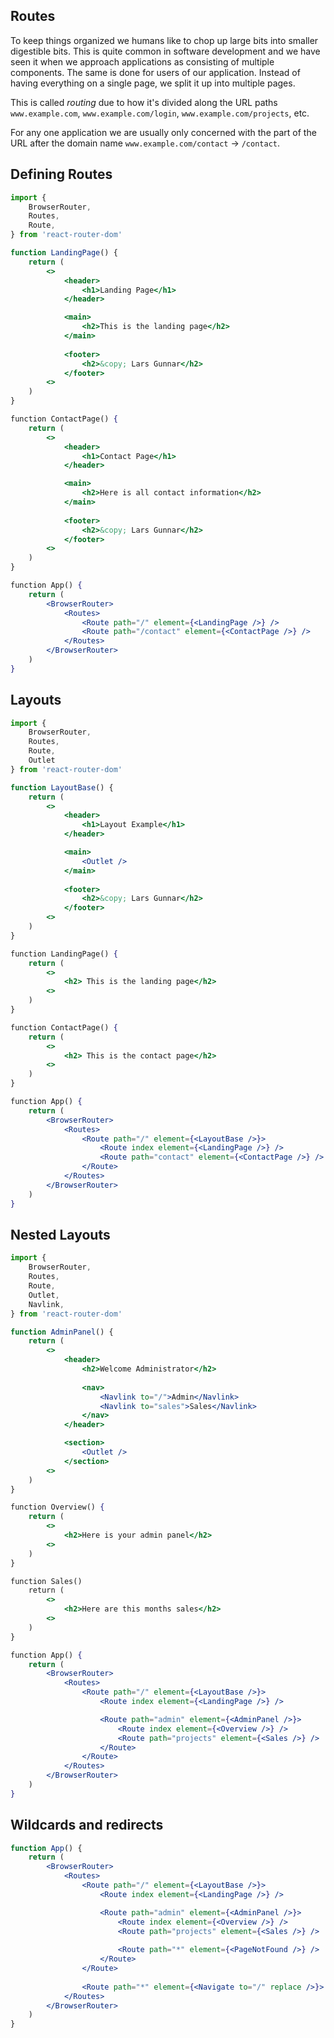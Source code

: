 ## Routes

To keep things organized we humans like to chop up large bits into smaller digestible bits.
This is quite common in software development and we have seen it when we approach applications as consisting of multiple components. The same is done for users of our application. Instead of having everything on a single page, we split it up into multiple pages.

This is called *routing* due to how it's divided along the URL paths `www.example.com`, `www.example.com/login`, `www.example.com/projects`, etc.

For any one application we are usually only concerned with the part of the URL after the domain name `www.example.com/contact` -> `/contact`. 

## Defining Routes

```jsx
import {
	BrowserRouter,
	Routes,
	Route,
} from 'react-router-dom'

function LandingPage() {
	return (
		<>
			<header>
				<h1>Landing Page</h1>
			</header>

			<main>
				<h2>This is the landing page</h2>
			</main>
			
			<footer>
				<h2>&copy; Lars Gunnar</h2>
			</footer>
		<>
	)
}

function ContactPage() {
	return (
		<>
			<header>
				<h1>Contact Page</h1>
			</header>

			<main>
				<h2>Here is all contact information</h2>
			</main>
			
			<footer>
				<h2>&copy; Lars Gunnar</h2>
			</footer>
		<>
	)
}

function App() {
	return (
		<BrowserRouter>
			<Routes>
				<Route path="/" element={<LandingPage />} />
				<Route path="/contact" element={<ContactPage />} />
			</Routes>
		</BrowserRouter>
	)
}
```

## Layouts

```jsx
import {
	BrowserRouter,
	Routes,
	Route,
	Outlet
} from 'react-router-dom'

function LayoutBase() {
	return (
		<>
			<header>
				<h1>Layout Example</h1>
			</header>

			<main>
				<Outlet />
			</main>
			
			<footer>
				<h2>&copy; Lars Gunnar</h2>
			</footer>
		<>
	)
}

function LandingPage() {
	return (
		<>
			<h2> This is the landing page</h2>
		<>
	)
}

function ContactPage() {
	return (
		<>
			<h2> This is the contact page</h2>
		<>
	)
}

function App() {
	return (
		<BrowserRouter>
			<Routes>
				<Route path="/" element={<LayoutBase />}>
					<Route index element={<LandingPage />} />
					<Route path="contact" element={<ContactPage />} />
				</Route>
			</Routes>
		</BrowserRouter>
	)
}
```

## Nested Layouts

```jsx
import {
	BrowserRouter,
	Routes,
	Route,
	Outlet,
	Navlink,
} from 'react-router-dom'

function AdminPanel() {
	return (
		<>
			<header>
				<h2>Welcome Administrator</h2>
				
				<nav>
					<Navlink to="/">Admin</Navlink>
					<Navlink to="sales">Sales</Navlink>
				</nav>
			</header>

			<section>
				<Outlet />
			</section>
		<>
	)
}

function Overview() {
	return (
		<>
			<h2>Here is your admin panel</h2>
		<>
	)
}

function Sales() 
	return (
		<>
			<h2>Here are this months sales</h2>
		<>
	)
}

function App() {
	return (
		<BrowserRouter>
			<Routes>
				<Route path="/" element={<LayoutBase />}>
					<Route index element={<LandingPage />} />

					<Route path="admin" element={<AdminPanel />}>
						<Route index element={<Overview />} />
						<Route path="projects" element={<Sales />} />
					</Route>
				</Route>
			</Routes>
		</BrowserRouter>
	)
}
```

## Wildcards and redirects

```jsx
function App() {
	return (
		<BrowserRouter>
			<Routes>
				<Route path="/" element={<LayoutBase />}>
					<Route index element={<LandingPage />} />

					<Route path="admin" element={<AdminPanel />}>
						<Route index element={<Overview />} />
						<Route path="projects" element={<Sales />} />
						
						<Route path="*" element={<PageNotFound />} />
					</Route>
				</Route>
				
				<Route path="*" element={<Navigate to="/" replace />}>
			</Routes>
		</BrowserRouter>
	)
}
```